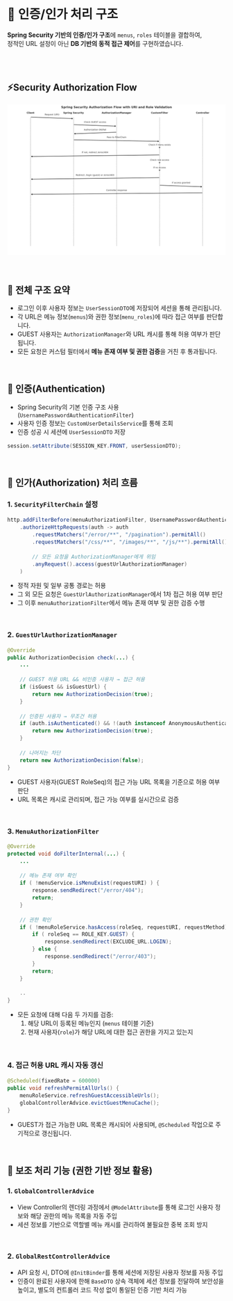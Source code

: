 # 🔐 인증/인가 처리 구조
**Spring Security 기반의 인증/인가 구조**에 `menus`, `roles` 테이블을 결합하여, <br>
정적인 URL 설정이 아닌 **DB 기반의 동적 접근 제어**를 구현하였습니다.

<br>
<br>

## ⚡Security Authorization Flow
![Spring Security 인증/인가 처리 시퀀스 다이어그램 (URI/권한 검증 포함)](images/security-authorization-flow.png)

<br>

## 🧩 전체 구조 요약
- 로그인 이후 사용자 정보는 `UserSessionDTO`에 저장되어 세션을 통해 관리됩니다.
- 각 URL은 메뉴 정보(`menus`)와 권한 정보(`menu_roles`)에 따라 접근 여부를 판단합니다.
- GUEST 사용자는 `AuthorizationManager`와 URL 캐시를 통해 허용 여부가 판단됩니다.
- 모든 요청은 커스텀 필터에서 **메뉴 존재 여부 및 권한 검증**을 거친 후 통과됩니다.

<br>

## 🔐 인증(Authentication)

- Spring Security의 기본 인증 구조 사용 (`UsernamePasswordAuthenticationFilter`)
- 사용자 인증 정보는 `CustomUserDetailsService`를 통해 조회
- 인증 성공 시 세션에 `UserSessionDTO` 저장

```java
session.setAttribute(SESSION_KEY.FRONT, userSessionDTO);
```

<br>

## 🔐 인가(Authorization) 처리 흐름
### 1. `SecurityFilterChain` 설정
```java
http.addFilterBefore(menuAuthorizationFilter, UsernamePasswordAuthenticationFilter.class)
    .authorizeHttpRequests(auth -> auth
        .requestMatchers("/error/**", "/pagination").permitAll()
        .requestMatchers("/css/**", "/images/**", "/js/**").permitAll()

        // 모든 요청을 AuthorizationManager에게 위임
        .anyRequest().access(guestUrlAuthorizationManager)
    )
```

- 정적 자원 및 일부 공통 경로는 허용
- 그 외 모든 요청은 `GuestUrlAuthorizationManager`에서 1차 접근 허용 여부 판단
- 그 이후 `menuAuthorizationFilter`에서 메뉴 존재 여부 및 권한 검증 수행

<br>

### 2. `GuestUrlAuthorizationManager`
```java
@Override
public AuthorizationDecision check(...) {
    ...

    // GUEST 허용 URL && 비인증 사용자 → 접근 허용
    if (isGuest && isGuestUrl) {
        return new AuthorizationDecision(true);
    }

    // 인증된 사용자 → 무조건 허용
    if (auth.isAuthenticated() && !(auth instanceof AnonymousAuthenticationToken)) {
        return new AuthorizationDecision(true);
    }

    // 나머지는 차단
    return new AuthorizationDecision(false);
}
```

- GUEST 사용자(GUEST RoleSeq)의 접근 가능 URL 목록을 기준으로 허용 여부 판단
- URL 목록은 캐시로 관리되며, 접근 가능 여부를 실시간으로 검증

<br>

### 3. `MenuAuthorizationFilter`
```java
@Override
protected void doFilterInternal(...) {
    ...

    // 메뉴 존재 여부 확인
    if ( !menuService.isMenuExist(requestURI) ) {
        response.sendRedirect("/error/404");
        return;
    }

    // 권한 확인
    if ( !menuRoleService.hasAccess(roleSeq, requestURI, requestMethod) ) {
        if ( roleSeq == ROLE_KEY.GUEST) {
            response.sendRedirect(EXCLUDE_URL.LOGIN);
        } else {
            response.sendRedirect("/error/403");
        }
        return;
    }

    ..
}
```

- 모든 요청에 대해 다음 두 가지를 검증:
    1. 해당 URL이 등록된 메뉴인지 (`menus` 테이블 기준)
    2. 현재 사용자(`role`)가 해당 URL에 대한 접근 권한을 가지고 있는지

<br>

### 4. 접근 허용 URL 캐시 자동 갱신
```java
@Scheduled(fixedRate = 600000)
public void refreshPermitAllUrls() {
    menuRoleService.refreshGuestAccessibleUrls();
    globalControllerAdvice.evictGuestMenuCache();
}
```

- GUEST가 접근 가능한 URL 목록은 캐시되어 사용되며, `@Scheduled` 작업으로 주기적으로 갱신됩니다.

<br>

## 📌 보조 처리 기능 (권한 기반 정보 활용)
### 1. `GlobalControllerAdvice`
- View Controller의 렌더링 과정에서 `@ModelAttribute`를 통해 로그인 사용자 정보와 해당 권한의 메뉴 목록을 자동 주입
- 세션 정보를 기반으로 역할별 메뉴 캐시를 관리하여 불필요한 중복 조회 방지

<br>

### 2. `GlobalRestControllerAdvice`
- API 요청 시, DTO에 `@InitBinder`를 통해 세션에 저장된 사용자 정보를 자동 주입
- 인증이 완료된 사용자에 한해 `BaseDTO` 상속 객체에 세션 정보를 전달하여 보안성을 높이고, 별도의 컨트롤러 코드 작성 없이 통일된 인증 기반 처리 가능
